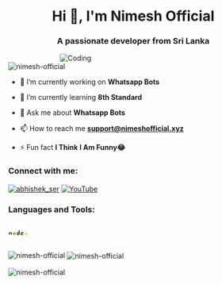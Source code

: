 <h1 align="center">Hi 👋, I'm Nimesh Official</h1>
<h3 align="center">A passionate developer from Sri Lanka</h3>
<img align="right" alt="Coding" width="400" src="https://media.tenor.com/rePDfDWO3XoAAAAd/hacking.gif">

<p align="left"> <img src="https://komarev.com/ghpvc/?username=nimesh-official&label=Profile%20views&color=0e75b6&style=flat" alt="nimesh-official" /> </p>

- 🔭 I’m currently working on **Whatsapp Bots**

- 🌱 I’m currently learning **8th Standard**

- 💬 Ask me about **Whatsapp Bots**

- 📫 How to reach me **support@nimeshofficial.xyz**

- ⚡ Fun fact **I Think I Am Funny😂**

<h3 align="left">Connect with me:</h3>
<p align="left">
<a href="https://wa.me/94701138827" target="blank"><img align="center" src="https://www.citypng.com/public/uploads/preview/-416010329907nkigt074x.png" alt="abhishek_ser" height="30" width="40" /></a>
<a href="https://youtube.com" target="blank"><img align="center" src="https://raw.githubusercontent.com/rahuldkjain/github-profile-readme-generator/master/src/images/icons/Social/youtube.svg" alt="YouTube" height="30" width="40" /></a>
</p>

<h3 align="left">Languages and Tools:</h3>
<p align="left"> <a href="https://nodejs.org" target="_blank" rel="noreferrer"> <img src="https://raw.githubusercontent.com/devicons/devicon/master/icons/nodejs/nodejs-original-wordmark.svg" alt="nodejs" width="40" height="40"/> </a> </p>

<p><img align="left" src="https://github-readme-stats.vercel.app/api/top-langs?username=nimesh-official&show_icons=true&locale=en&layout=compact" alt="nimesh-official" /></p>

<p>&nbsp;<img align="center" src="https://github-readme-stats.vercel.app/api?username=nimesh-official&show_icons=true&locale=en" alt="nimesh-official" /></p>

<p><img align="center" src="https://github-readme-streak-stats.herokuapp.com/?user=nimesh-official&" alt="nimesh-official" /></p>
